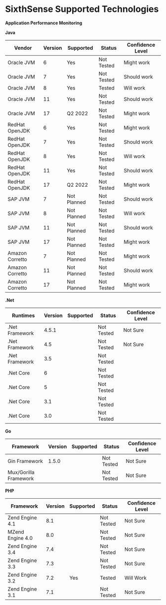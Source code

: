 # SixthSense Supported Technologies

**Application Performance Monitoring**

**Java**

|  Vendor |  Version | Supported | Status  | Confidence Level  |
|---|---|---|---|---|
| Oracle JVM | 6 |  Yes |  Not Tested | Might work  |
| Oracle JVM | 7 |  Yes |  Not Tested | Should work  |
| Oracle JVM | 8  |  Yes |  Tested | Will work  |
| Oracle JVM | 11  |  Yes |  Not Tested | Should work  |
| Oracle JVM | 17  |  Q2 2022 |  Not Tested | Might work  |
| RedHat OpenJDK | 6 |  Yes |  Not Tested | Might work  |
| RedHat OpenJDK  | 7 |  Yes |  Not Tested | Should work  |
| RedHat OpenJDK  | 8  |  Yes |  Not Tested | Will work  |
| RedHat OpenJDK  | 11  |  Yes |  Not Tested | Should work  |
| RedHat OpenJDK | 17  |  Q2 2022 |  Not Tested | Might work  |
| SAP JVM  | 7 |  Not Planned |  Not Tested | Should work  |
| SAP JVM  | 8  |  Not Planned |  Not Tested | Will work  |
| SAP JVM  | 11  |  Not Planned |  Not Tested | Should work  |
| SAP JVM  | 17  | Not Planned |  Not Tested | Might work  |
| Amazon Corretto| 7 |  Not Planned |  Not Tested | Might work  |
| Amazon Corretto  | 11  |  Not Planned |  Not Tested | Should work  |
| Amazon Corretto | 17  | Not Planned|  Not Tested | Might work  |


**.Net**

|  Runtimes |  Version | Supported | Status  | Confidence Level  |
|---|---|---|---|---|
| .Net Framework| 4.5.1 |   |  Not Tested | Not Sure  |
| .Net Framework | 4.5 |   |  Not Tested | Not Sure   |
| .Net Framework | 3.5 |   |  Not Tested |  |
| .Net Core | 6 |   |  Not Tested |  |
| .Net Core | 5 |   |  Not Tested | |
| .Net Core | 3.1 |   |  Not Tested |  |
| .Net Core | 3.0 |   |  Not Tested |  |

**Go**

|  Framework |  Version | Supported | Status  | Confidence Level  |
|---|---|---|---|---|
| Gin Framework| 1.5.0|   |  Not Tested | Not Sure  |
| Mux/Gorilla Framework | |   |  Not Tested | Not Sure   |

**PHP**

|  Framework |  Version | Supported | Status  | Confidence Level  |
|---|---|---|---|---|
| Zend Engine 4.1| 8.1|   |  Not Tested | Not Sure  |
| MZend Engine 4.0 |8.0 |   |  Not Tested | Not Sure   |
| Zend Engine 3.4| 7.4|   |  Not Tested | Not Sure  |
| Zend Engine 3.3 |7.3 |   |  Not Tested | Not Sure   |
| Zend Engine 3.2 |7.2 | Yes  |  Tested | Will Work   |
| Zend Engine 3.1 |7.1 |   |  Not Tested | Not Sure   |

